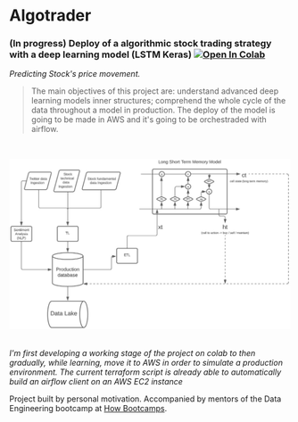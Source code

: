 # Algotrader

### (In progress) Deploy of a algorithmic stock trading strategy with a deep learning model (LSTM Keras) [![Open In Colab](https://colab.research.google.com/assets/colab-badge.svg)](https://colab.research.google.com/drive/1_bsndj48XWm6H6cxDTaKKhBGTNuHgGLE?usp=sharing)
*Predicting Stock's price movement.*
> The main objectives of this project are: understand advanced deep learning models inner structures; comprehend the whole cycle of the data throughout a model in production.
The deploy of the model is going to be made in AWS and it's going to be orchestraded with airflow.
<br />

![Image4](algotrader_flow.jpeg)
<br />
<br />

*I'm first developing a working stage of the project on colab to then gradually, while learning, move it to AWS in order to simulate a production environment. The current terraform script is already able to automatically build an airflow client on an AWS EC2 instance*

Project built by personal motivation. Accompanied by mentors of the Data Engineering bootcamp at [How Bootcamps](https://howedu.com.br/cohort/engenharia-de-dados/?gclid=Cj0KCQiAmpyRBhC-ARIsABs2EAqENMpiYYuGn9bKLYI-btMdAS8R3be_UNzxraVEg4tDxT1Rkka8vRAaAsG5EALw_wcB).
<br />




